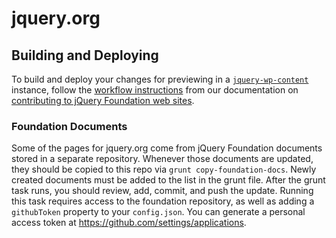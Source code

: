 # jquery.org

## Building and Deploying

To build and deploy your changes for previewing in a [`jquery-wp-content`](https://github.com/jquery/jquery-wp-content) instance, follow the [workflow instructions](http://contribute.jquery.org/web-sites/#workflow) from our documentation on [contributing to jQuery Foundation web sites](http://contribute.jquery.org/web-sites/).

### Foundation Documents

Some of the pages for jquery.org come from jQuery Foundation documents stored in a separate repository. Whenever those documents are updated, they should be copied to this repo via `grunt copy-foundation-docs`. Newly created documents must be added to the list in the grunt file. After the grunt task runs, you should review, add, commit, and push the update. Running this task requires access to the foundation repository, as well as adding a `githubToken` property to your `config.json`. You can generate a personal access token at https://github.com/settings/applications.
